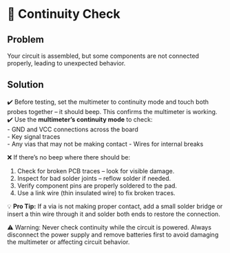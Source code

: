 # 🔗 Continuity Check  

## Problem  
Your circuit is assembled, but some components are not connected properly, leading to unexpected behavior.  

## Solution  
✔️ Before testing, set the multimeter to continuity mode and touch both probes together – it should beep. This confirms the multimeter is working.
✔️ Use the **multimeter’s continuity mode** to check:  
    - GND and VCC connections across the board  
    - Key signal traces  
    - Any vias that may not be making contact 
    - Wires for internal breaks

❌ If there’s no beep where there should be:
1. Check for broken PCB traces – look for visible damage.
2. Inspect for bad solder joints – reflow solder if needed.
3. Verify component pins are properly soldered to the pad.
4. Use a link wire (thin insulated wire) to fix broken traces.

💡 **Pro Tip:**  If a via is not making proper contact, add a small solder bridge or insert a thin wire through it and solder both ends to restore the connection.

⚠️ Warning: Never check continuity while the circuit is powered. Always disconnect the power supply and remove batteries first to avoid damaging the multimeter or affecting circuit behavior.
